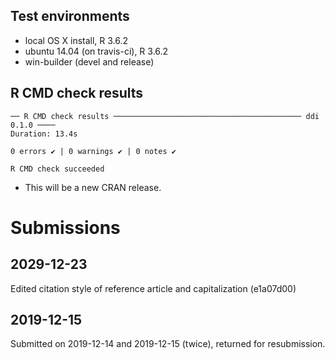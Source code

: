 ## Test environments
* local OS X install, R 3.6.2
* ubuntu 14.04 (on travis-ci), R 3.6.2
* win-builder (devel and release)

## R CMD check results

```
── R CMD check results ────────────────────────────────────────── ddi 0.1.0 ────
Duration: 13.4s

0 errors ✔ | 0 warnings ✔ | 0 notes ✔

R CMD check succeeded

```

* This will be a new CRAN release.

# Submissions

## 2029-12-23

Edited citation style of reference article and capitalization (e1a07d00)

## 2019-12-15
Submitted on 2019-12-14 and 2019-12-15 (twice), returned for resubmission.
